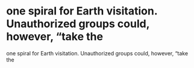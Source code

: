 # one spiral for Earth visitation. Unauthorized groups could, however, “take the

one spiral for Earth visitation. Unauthorized groups could, however, “take the